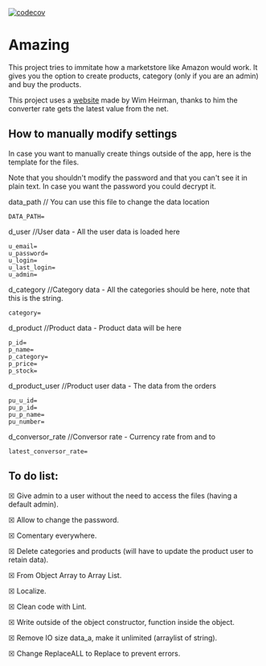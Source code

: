 [![codecov](https://codecov.io/gh/TheFallender/Amazing/branch/master/graph/badge.svg?token=0vyRPWkJGd)](https://codecov.io/gh/TheFallender/Amazing)

# Amazing
This project tries to immitate how a marketstore like Amazon would work. It gives you the option to create products, category (only if you are an admin) and buy the products.

This project uses a [website](http://currencies.apps.grandtrunk.net/) made by Wim Heirman, thanks to him the converter rate gets the latest value from the net.

## How to manually modify settings
In case you want to manually create things outside of the app, here is the template for the files.

Note that you shouldn't modify the password and that you can't see it in plain text. In case you want the password you could decrypt it.

data_path // You can use this file to change the data location
```
DATA_PATH=
```

d_user //User data - All the user data is loaded here
```
u_email=
u_password=
u_login=
u_last_login=
u_admin=
```

d_category //Category data - All the categories should be here, note that this is the string.
```
category=
```

d_product //Product data - Product data will be here
```
p_id=
p_name=
p_category=
p_price=
p_stock=
```

d_product_user //Product user data - The data from the orders
```
pu_u_id=
pu_p_id=
pu_p_name=
pu_number=
```

d_conversor_rate //Conversor rate - Currency rate from and to
```
latest_conversor_rate=
```
## To do list:
☒ Give admin to a user without the need to access the files (having a default admin).

☒ Allow to change the password.

☒ Comentary everywhere.

☒ Delete categories and products (will have to update the product user to retain data).

☒ From Object Array to Array List.

☒ Localize.

☒ Clean code with Lint.

☒ Write outside of the object constructor, function inside the object.

☒ Remove IO size data_a, make it unlimited (arraylist of string).

☒ Change ReplaceALL to Replace to prevent errors.
